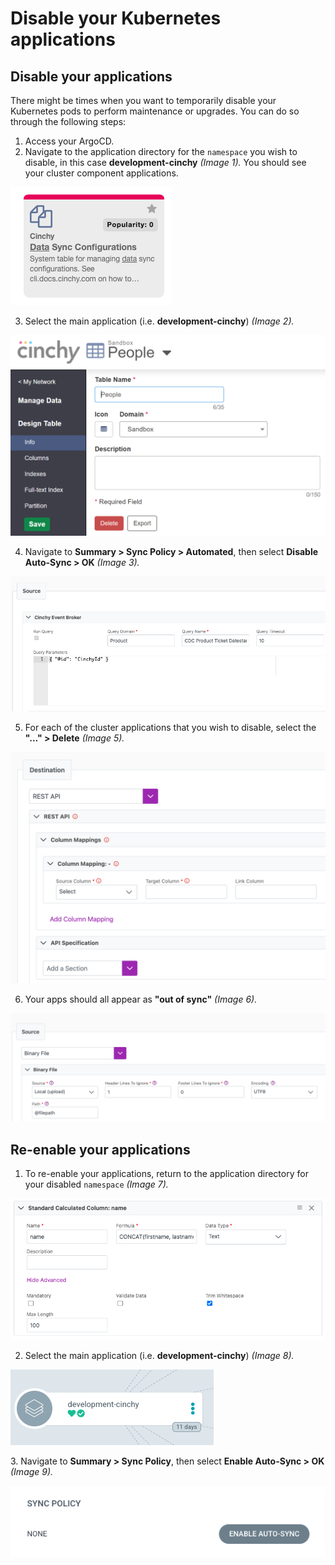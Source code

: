 # Disable your Kubernetes applications

## Disable your applications

There might be times when you want to temporarily disable your Kubernetes pods to perform maintenance or upgrades. You can do so through the following steps:

1. Access your ArgoCD.
2. Navigate to the application directory for the `namespace` you wish to disable, in this case **development-cinchy** _(Image 1)._ You should see your cluster component applications.

![Image 1: Applications](<../../../.gitbook/assets/image (31).png>)

3. Select the main application (i.e. **development-cinchy**) _(Image 2)._

![Image 3: Navigate to your main app](<../../../.gitbook/assets/image (641).png>)

4. Navigate to **Summary > Sync Policy > Automated**, then select **Disable Auto-Sync > OK** _(Image 3)._

![Image 4: Select "Disable Auto-Sync"](<../../../.gitbook/assets/image (585).png>)

5. For each of the cluster applications that you wish to disable, select the **"..." > Delete** _(Image 5)._

![Image 5: Delete your applications](<../../../.gitbook/assets/image (285).png>)

6. Your apps should all appear as **"out of sync"** _(Image 6)._

![Image 6: Your apps should all appear out of sync](<../../../.gitbook/assets/image (316).png>)

## Re-enable your applications

1. To re-enable your applications, return to the application directory for your disabled `namespace` _(Image 7)._

![Image 7: Navigate to your app directory](<../../../.gitbook/assets/image (649).png>)

2. Select the main application (i.e. **development-cinchy**) _(Image 8)._

![Image 8: Navigate to your main app](<../../../.gitbook/assets/image (22) (1).png>)

3\. Navigate to **Summary > Sync Policy**, then select **Enable Auto-Sync > OK** _(Image 9)._

![Image 9: Enable your Auto Sync](<../../../.gitbook/assets/image (732).png>)
